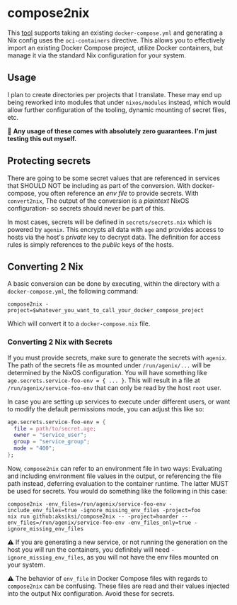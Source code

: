 # compose2nix

This [tool](https://github.com/aksiksi/compose2nix) supports taking an existing `docker-compose.yml` and generating a Nix config uses the `oci-containers` directive. This allows you to effectively import an existing Docker Compose project, utilize Docker containers, but manage it via the standard Nix configuration for your system.

## Usage

I plan to create directories per projects that I translate. These may end up being reworked into modules that under `nixos/modules` instead, which would allow further configuration of the tooling, dynamic mounting of secret files, etc.

🚧 **Any usage of these comes with absolutely zero guarantees. I'm just testing this out myself.**

## Protecting secrets

There are going to be some secret values that are referenced in services that SHOULD NOT be including as part of the conversion. With docker-compose, you often reference an *env file* to provide secrets. With `convert2nix`, The output of the conversion is a *plaintext* NixOS configuration- so secrets should never be part of this.

In most cases, secrets will be defined in `secrets/secrets.nix` which is powered by `agenix`. This encrypts all data with `age` and provides access to hosts via the host's *private* key to decrypt data. The definition for access rules is simply references to the *public* keys of the hosts.

## Converting 2 Nix

A basic conversion can be done by executing, within the directory with a `docker-compose.yml`, the following command:

```shell
compose2nix -project=$whatever_you_want_to_call_your_docker_compose_project
```

Which will convert it to a `docker-compose.nix` file.

### Converting 2 Nix with Secrets

If you must provide secrets, make sure to generate the secrets with `agenix`. The path of the secrets file as mounted under `/run/agenix/...` will be determined by the NixOS configuration. You will have something like `age.secrets.service-foo-env = { ... }`. This will result in a file at `/run/agenix/service-foo-env` that can only be read by the host `root` user.

In case you are setting up services to execute under different users, or want to modify the default permissions mode, you can adjust this like so:

```nix
age.secrets.service-foo-env = {
  file = path/to/secret.age;
  owner = "service_user";
  group = "service_group";
  mode = "400";
};
```

Now, `compose2nix` can refer to an environment file in two ways: Evaluating and including environment file values in the output, or referencing the file path instead, deferring evaluation to the container runtime. The latter MUST be used for secrets. You would do something like the following in this case:

```shell
compose2nix -env_files=/run/agenix/service-foo-env -include_env_files=true -ignore_missing_env_files -project=foo
nix run github:aksiksi/compose2nix -- -project=hoarder --env_files=/run/agenix/service-foo-env -env_files_only=true -ignore_missing_env_files
```

⚠️ If you are generating a new service, or not running the generation on the host you will run the containers, you definitely will need `-ignore_missing_env_files`, as you will not have the env files mounted on your system.

⚠️ The behavior of `env_file` in Docker Compose files with regards to `compose2nix` can be confusing. These files are read and their values injected into the output Nix configuration. Avoid these for secrets.